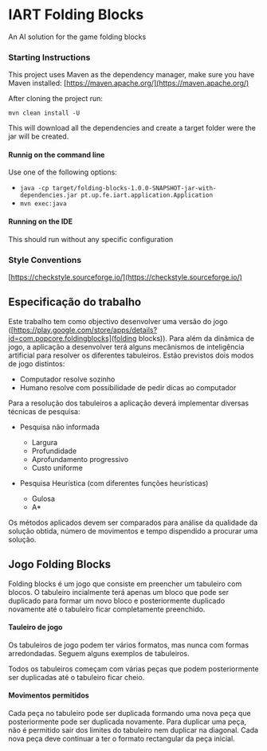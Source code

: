 #  IART Folding Blocks

An AI solution for the game folding blocks

### Starting Instructions

This project uses Maven as the dependency manager, make sure you have Maven installed: 
 [https://maven.apache.org/](https://maven.apache.org/)
 
After cloning the project run:

`mvn clean install -U`

This will download all the dependencies and create a target folder were the jar will be created.

#### Runnig on the command line

Use one  of the following options:

* `java -cp target/folding-blocks-1.0.0-SNAPSHOT-jar-with-dependencies.jar pt.up.fe.iart.application.Application`
* `mvn exec:java`

#### Running on the IDE

This should run without any specific configuration


### Style Conventions

[https://checkstyle.sourceforge.io/](https://checkstyle.sourceforge.io/)

## Especificação do trabalho

Este trabalho tem como objectivo desenvolver uma versão do jogo ([https://play.google.com/store/apps/details?id=com.popcore.foldingblocks](folding blocks)).
Para além da dinâmica de jogo, a aplicação a desenvolver terá alguns mecânismos de inteligência artificial para resolver os diferentes tabuleiros.
Estão previstos dois modos de jogo distintos:
 - Computador resolve sozinho
 - Humano resolve com possibilidade de pedir dicas ao computador
 
Para a resolução dos tabuleiros a aplicação deverá implementar diversas técnicas de pesquisa:
 - Pesquisa não informada
    - Largura
    - Profundidade
    - Aprofundamento progressivo
    - Custo uniforme
    
 - Pesquisa Heurística (com diferentes funções heurísticas)
    - Gulosa
    - A*
    
Os métodos aplicados devem ser comparados para análise da qualidade da solução obtida, número de movimentos e tempo dispendido a procurar uma solução.


## Jogo Folding Blocks

Folding blocks é um jogo que consiste em preencher um tabuleiro com blocos. O tabuleiro incialmente terá apenas um bloco que pode ser duplicado
para formar um novo bloco e posteriormente duplicado novamente até o tabuleiro ficar completamente preenchido.

#### Tauleiro de jogo

Os tabuleiros de jogo podem ter vários formatos, mas nunca com formas arredondadas. Seguem alguns exemplos de tabuleiros.


Todos os tabuleiros começam com várias peças que podem posteriormente  ser duplicadas até o tabuleiro ficar cheio.

#### Movimentos permitidos

Cada peça no tabuleiro pode ser duplicada formando uma nova peça que posteriormente pode ser duplicada novamente. Para duplicar uma peça, não é
permitido sair dos limites do tabuleiro nem duplicar na diagonal. Cada nova peça deve continuar a ter o formato rectangular da peça inicial.
